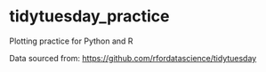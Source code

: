 # tidytuesday_practice  
Plotting practice for Python and R

Data sourced from: https://github.com/rfordatascience/tidytuesday
